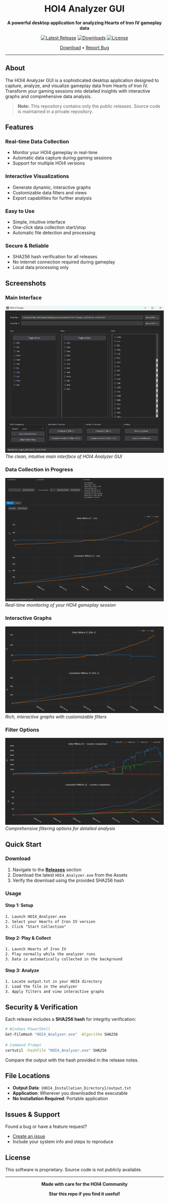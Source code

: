 <div align="center">

# HOI4 Analyzer GUI

**A powerful desktop application for analyzing Hearts of Iron IV gameplay data**

[![Latest Release](https://img.shields.io/github/v/release/zVSciy/Hoi4GraphToolReleases?style=for-the-badge)](https://github.com/zVSciy/Hoi4GraphToolReleases/releases)
[![Downloads](https://img.shields.io/github/downloads/zVSciy/Hoi4GraphToolReleases/total?style=for-the-badge&color=blue)](https://github.com/zVSciy/Hoi4GraphToolReleases/releases)
[![License](https://img.shields.io/badge/License-Private-red?style=for-the-badge)](#)

[Download](https://github.com/zVSciy/Hoi4GraphToolReleases/releases) • [Report Bug](https://github.com/zVSciy/Hoi4GraphToolReleases/issues)

</div>

---

## About

The HOI4 Analyzer GUI is a sophisticated desktop application designed to capture, analyze, and visualize gameplay data from Hearts of Iron IV. Transform your gaming sessions into detailed insights with interactive graphs and comprehensive data analysis.

> **Note:** This repository contains only the public releases. Source code is maintained in a private repository.

## Features

### **Real-time Data Collection**
- Monitor your HOI4 gameplay in real-time
- Automatic data capture during gaming sessions
- Support for multiple HOI4 versions

### **Interactive Visualizations**
- Generate dynamic, interactive graphs
- Customizable data filters and views
- Export capabilities for further analysis

### **Easy to Use**
- Simple, intuitive interface
- One-click data collection start/stop
- Automatic file detection and processing

### **Secure & Reliable**
- SHA256 hash verification for all releases
- No internet connection required during gameplay
- Local data processing only

## Screenshots

### Main Interface
![Main Interface](/assets/Overview.png)
*The clean, intuitive main interface of HOI4 Analyzer GUI*

### Data Collection in Progress
![Data Collection](/assets/Live%20Dashboard.png)
*Real-time monitoring of your HOI4 gameplay session*

### Interactive Graphs
![Graph Visualization](/assets/Military%20IC.png)
*Rich, interactive graphs with customizable filters*

### Filter Options
![Filter Panel](/assets/File%20Comparison.png)
*Comprehensive filtering options for detailed analysis*

## Quick Start

### Download

1. Navigate to the **[Releases](https://github.com/zVSciy/Hoi4GraphToolReleases/releases)** section
2. Download the latest `HOI4_Analyzer.exe` from the Assets
3. Verify the download using the provided SHA256 hash

### Usage

#### **Step 1: Setup**
```
1. Launch HOI4_Analyzer.exe
2. Select your Hearts of Iron IV version
3. Click "Start Collection"
```

#### **Step 2: Play & Collect**
```
1. Launch Hearts of Iron IV
2. Play normally while the analyzer runs
3. Data is automatically collected in the background
```

#### **Step 3: Analyze**
```
1. Locate output.txt in your HOI4 directory
2. Load the file in the analyzer
3. Apply filters and view interactive graphs
```

## Security & Verification

Each release includes a **SHA256 hash** for integrity verification:

```bash
# Windows PowerShell
Get-FileHash "HOI4_Analyzer.exe" -Algorithm SHA256

# Command Prompt
certutil -hashfile "HOI4_Analyzer.exe" SHA256
```

Compare the output with the hash provided in the release notes.

## File Locations

- **Output Data**: `{HOI4_Installation_Directory}/output.txt`
- **Application**: Wherever you downloaded the executable
- **No Installation Required**: Portable application

## Issues & Support

Found a bug or have a feature request?
- [Create an issue](https://github.com/zVSciy/Hoi4GraphToolReleases/issues)
- Include your system info and steps to reproduce

## License

This software is proprietary. Source code is not publicly available.

---

<div align="center">

**Made with care for the HOI4 Community**

**Star this repo if you find it useful!**

</div>

